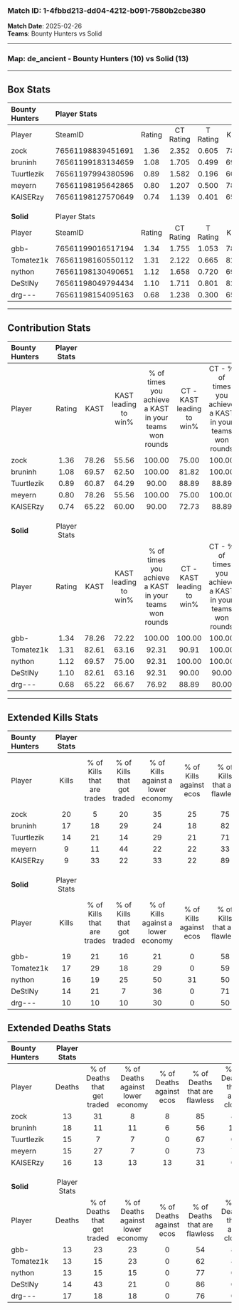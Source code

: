 ### Match ID: 1-4fbbd213-dd04-4212-b091-7580b2cbe380  
**Match Date**: 2025-02-26  
**Teams**: Bounty Hunters vs Solid  

---  

### **Map**: de_ancient - Bounty Hunters (10) vs Solid (13)  
---  

## Box Stats  

| **Bounty Hunters** | Player Stats      |        |           |          |       |      |       |         |        |      |     |
| :- | :- | :-: | :-: | :-: | :-: | :-: | :-: | :-: | :-: | :-: | :-: |
| Player             | SteamID           | Rating | CT Rating | T Rating | KAST  | ADR  | Kills | Assists | Deaths | K/D  | HS% |
| zock               | 76561198839451691 |  1.36  |   2.352   |  0.605   | 78.26 | 86.7 |  20   |    1    |   13   | 1.54 | 65  |
| bruninh            | 76561199183134659 |  1.08  |   1.705   |  0.499   | 69.57 | 85.4 |  17   |    4    |   18   | 0.94 | 52  |
| Tuurtlezik         | 76561197994380596 |  0.89  |   1.582   |  0.196   | 60.87 | 61.7 |  14   |    3    |   15   | 0.93 | 57  |
| meyern             | 76561198195642865 |  0.80  |   1.207   |  0.500   | 78.26 | 48.0 |   9   |    5    |   15   | 0.60 | 55  |
| KAISERzy           | 76561198127570649 |  0.74  |   1.139   |  0.401   | 65.22 | 64.7 |   9   |    6    |   16   | 0.56 | 44  |
|                    |                   |        |           |          |       |      |       |         |        |      |     |
|                    |                   |        |           |          |       |      |       |         |        |      |     |
|                    |                   |        |           |          |       |      |       |         |        |      |     |
| **Solid**          | Player Stats      |        |           |          |       |      |       |         |        |      |     |
| Player             | SteamID           | Rating | CT Rating | T Rating | KAST  | ADR  | Kills | Assists | Deaths | K/D  | HS% |
| gbb-               | 76561199016517194 |  1.34  |   1.755   |  1.053   | 78.26 | 89.7 |  19   |    2    |   13   | 1.46 | 36  |
| Tomatez1k          | 76561198160550112 |  1.31  |   2.122   |  0.665   | 82.61 | 86.4 |  17   |    7    |   13   | 1.31 | 52  |
| nython             | 76561198130490651 |  1.12  |   1.658   |  0.720   | 69.57 | 70.6 |  16   |    6    |   13   | 1.23 | 43  |
| DeStlNy            | 76561198049794434 |  1.10  |   1.711   |  0.801   | 82.61 | 68.2 |  14   |    3    |   14   | 1.00 | 50  |
| drg---             | 76561198154095163 |  0.68  |   1.238   |  0.300   | 65.22 | 45.4 |  10   |    3    |   17   | 0.59 | 60  |
---  

## Contribution Stats  

| **Bounty Hunters** | Player Stats |       |                      |                                                        |                           |                                                             |                          |                                                            |
| :- | :-: | :-: | :-: | :-: | :-: | :-: | :-: | :-: |
| Player             |    Rating    | KAST  | KAST leading to win% | % of times you achieve a KAST in your teams won rounds | CT - KAST leading to win% | CT - % of times you achieve a KAST in your teams won rounds | T - KAST leading to win% | T - % of times you achieve a KAST in your teams won rounds |
| zock               |     1.36     | 78.26 |        55.56         |                         100.00                         |           75.00           |                           100.00                            |          16.67           |                           100.00                           |
| bruninh            |     1.08     | 69.57 |        62.50         |                         100.00                         |           81.82           |                           100.00                            |          20.00           |                           100.00                           |
| Tuurtlezik         |     0.89     | 60.87 |        64.29         |                         90.00                          |           88.89           |                            88.89                            |          20.00           |                           100.00                           |
| meyern             |     0.80     | 78.26 |        55.56         |                         100.00                         |           75.00           |                           100.00                            |          16.67           |                           100.00                           |
| KAISERzy           |     0.74     | 65.22 |        60.00         |                         90.00                          |           72.73           |                            88.89                            |          25.00           |                           100.00                           |
|                    |              |       |                      |                                                        |                           |                                                             |                          |                                                            |
|                    |              |       |                      |                                                        |                           |                                                             |                          |                                                            |
|                    |              |       |                      |                                                        |                           |                                                             |                          |                                                            |
| **Solid**          | Player Stats |       |                      |                                                        |                           |                                                             |                          |                                                            |
| Player             |    Rating    | KAST  | KAST leading to win% | % of times you achieve a KAST in your teams won rounds | CT - KAST leading to win% | CT - % of times you achieve a KAST in your teams won rounds | T - KAST leading to win% | T - % of times you achieve a KAST in your teams won rounds |
| gbb-               |     1.34     | 78.26 |        72.22         |                         100.00                         |          100.00           |                           100.00                            |          37.50           |                           100.00                           |
| Tomatez1k          |     1.31     | 82.61 |        63.16         |                         92.31                          |           90.91           |                           100.00                            |          25.00           |                           66.67                            |
| nython             |     1.12     | 69.57 |        75.00         |                         92.31                          |          100.00           |                           100.00                            |          33.33           |                           66.67                            |
| DeStlNy            |     1.10     | 82.61 |        63.16         |                         92.31                          |           90.00           |                            90.00                            |          33.33           |                           100.00                           |
| drg---             |     0.68     | 65.22 |        66.67         |                         76.92                          |           88.89           |                            80.00                            |          33.33           |                           66.67                            |
---  

## Extended Kills Stats  

| **Bounty Hunters** | Player Stats |                            |                            |                                    |                         |                              |                                 |                                       |                    |           |
| :- | :-: | :-: | :-: | :-: | :-: | :-: | :-: | :-: | :-: | :-: |
| Player             |    Kills     | % of Kills that are trades | % of Kills that got traded | % of Kills against a lower economy | % of Kills against ecos | % of Kills that are flawless | % of Kills that are close duels | % of Kills that are assisted by flash | Pistol Round Kills | AWP Kills |
| zock               |      20      |             5              |             20             |                 35                 |           25            |              75              |                5                |                   5                   |         0          |     0     |
| bruninh            |      17      |             18             |             29             |                 24                 |           18            |              82              |                0                |                  12                   |         2          |     0     |
| Tuurtlezik         |      14      |             21             |             14             |                 29                 |           21            |              71              |                0                |                   0                   |         3          |     0     |
| meyern             |      9       |             11             |             44             |                 22                 |           22            |              33              |               11                |                   0                   |         0          |     0     |
| KAISERzy           |      9       |             33             |             22             |                 33                 |           22            |              89              |                0                |                   0                   |         4          |     5     |
|                    |              |                            |                            |                                    |                         |                              |                                 |                                       |                    |           |
|                    |              |                            |                            |                                    |                         |                              |                                 |                                       |                    |           |
|                    |              |                            |                            |                                    |                         |                              |                                 |                                       |                    |           |
| **Solid**          | Player Stats |                            |                            |                                    |                         |                              |                                 |                                       |                    |           |
| Player             |    Kills     | % of Kills that are trades | % of Kills that got traded | % of Kills against a lower economy | % of Kills against ecos | % of Kills that are flawless | % of Kills that are close duels | % of Kills that are assisted by flash | Pistol Round Kills | AWP Kills |
| gbb-               |      19      |             21             |             16             |                 21                 |            0            |              58              |                5                |                   5                   |         3          |     0     |
| Tomatez1k          |      17      |             29             |             18             |                 29                 |            0            |              59              |               12                |                  12                   |         1          |     0     |
| nython             |      16      |             19             |             25             |                 50                 |           31            |              50              |                0                |                   6                   |         1          |     4     |
| DeStlNy            |      14      |             21             |             7              |                 36                 |            0            |              71              |                0                |                  14                   |         0          |     0     |
| drg---             |      10      |             10             |             10             |                 30                 |            0            |              50              |               20                |                   0                   |         1          |     0     |
## Extended Deaths Stats  

| **Bounty Hunters** | Player Stats |                             |                                   |                          |                               |                            |                           |               |
| :- | :-: | :-: | :-: | :-: | :-: | :-: | :-: | :-: |
| Player             |    Deaths    | % of Deaths that get traded | % of Deaths against lower economy | % of Deaths against ecos | % of Deaths that are flawless | % of Deaths that are close | % of Deaths while blinded | Deaths to AWP |
| zock               |      13      |             31              |                 8                 |            8             |              85               |             8              |             8             |       1       |
| bruninh            |      18      |             11              |                11                 |            6             |              56               |             11             |             6             |       1       |
| Tuurtlezik         |      15      |              7              |                 7                 |            0             |              67               |             0              |             0             |       1       |
| meyern             |      15      |             27              |                 7                 |            0             |              73               |             7              |            13             |       1       |
| KAISERzy           |      16      |             13              |                13                 |            13            |              31               |             6              |            13             |       0       |
|                    |              |                             |                                   |                          |                               |                            |                           |               |
|                    |              |                             |                                   |                          |                               |                            |                           |               |
|                    |              |                             |                                   |                          |                               |                            |                           |               |
| **Solid**          | Player Stats |                             |                                   |                          |                               |                            |                           |               |
| Player             |    Deaths    | % of Deaths that get traded | % of Deaths against lower economy | % of Deaths against ecos | % of Deaths that are flawless | % of Deaths that are close | % of Deaths while blinded | Deaths to AWP |
| gbb-               |      13      |             23              |                23                 |            0             |              54               |             8              |             0             |       0       |
| Tomatez1k          |      13      |             15              |                23                 |            0             |              62               |             8              |             0             |       0       |
| nython             |      13      |             15              |                15                 |            0             |              77               |             0              |             8             |       1       |
| DeStlNy            |      14      |             43              |                21                 |            0             |              86               |             0              |            14             |       3       |
| drg---             |      17      |             18              |                18                 |            0             |              76               |             0              |             0             |       1       |
